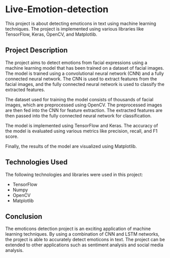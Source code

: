 # Live-Emotion-detection
This project is about detecting emoticons in text using machine learning techniques. The project is implemented using various libraries like TensorFlow, Keras, OpenCV, and Matplotlib.

## Project Description
The project aims to detect emotions from facial expressions using a machine learning model that has been trained on a dataset of facial images. The model is trained using a convolutional neural network (CNN) and a fully connected neural network. The CNN is used to extract features from the facial images, and the fully connected neural network is used to classify the extracted features.

The dataset used for training the model consists of thousands of facial images, which are preprocessed using OpenCV. The preprocessed images are then fed into the CNN for feature extraction. The extracted features are then passed into the fully connected neural network for classification.

The model is implemented using TensorFlow and Keras. The accuracy of the model is evaluated using various metrics like precision, recall, and F1 score.

Finally, the results of the model are visualized using Matplotlib.
## Technologies Used
The following technologies and libraries were used in this project:
- TensorFlow
- Numpy
- OpenCV
- Matplotlib
## Conclusion
The emoticons detection project is an exciting application of machine learning techniques. By using a combination of CNN and LSTM networks, the project is able to accurately detect emoticons in text. The project can be extended to other applications such as sentiment analysis and social media analysis.
